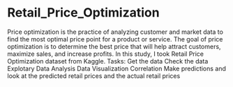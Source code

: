 # Retail_Price_Optimization

Price optimization is the practice of analyzing customer and market data to find the most optimal price point for a product or service. The goal of price optimization is to determine the best price that will help attract customers, maximize sales, and increase profits.
In this study, I took Retail Price Optimization dataset from Kaggle.
Tasks:
   Get the data
   Check the data
   Explotary Data Analysis
   Data Visualization
   Correlation
   Make predictions and look at the predicted retail prices and the actual retail prices
